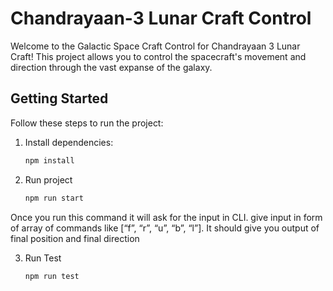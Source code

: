 # Chandrayaan-3 Lunar Craft Control

Welcome to the Galactic Space Craft Control for Chandrayaan 3 Lunar Craft! This project allows you to control the spacecraft's movement and direction through the vast expanse of the galaxy.

## Getting Started

Follow these steps to run the project:

1. Install dependencies:

   ```bash
   npm install

2. Run project

   ```bash
   npm run start
Once you run this command it will ask for the input in CLI. give input in form of array of commands like [“f”, “r”, “u”, “b”, “l”]. 
It should give you output of final position and final direction

3. Run Test

   ```bash
   npm run test
    
